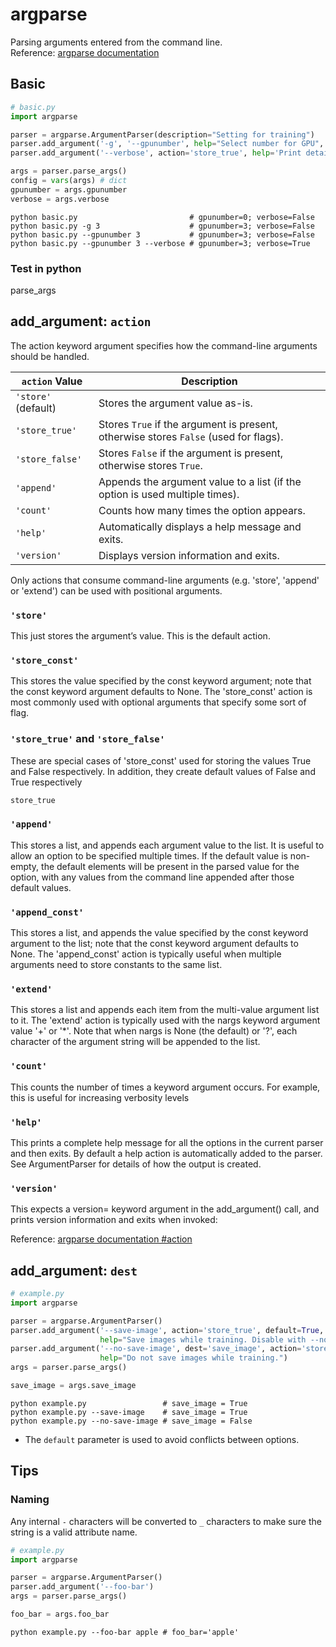 # argparse
Parsing arguments entered from the command line.    
Reference: [argparse documentation](https://docs.python.org/3/library/argparse.html)

## Basic
```python
# basic.py
import argparse

parser = argparse.ArgumentParser(description="Setting for training")
parser.add_argument('-g', '--gpunumber', help="Select number for GPU", type=int, default=0)
parser.add_argument('--verbose', action='store_true', help='Print detailed message')

args = parser.parse_args()
config = vars(args) # dict
gpunumber = args.gpunumber
verbose = args.verbose
```
```shell
python basic.py                         # gpunumber=0; verbose=False
python basic.py -g 3                    # gpunumber=3; verbose=False
python basic.py --gpunumber 3           # gpunumber=3; verbose=False
python basic.py --gpunumber 3 --verbose # gpunumber=3; verbose=True
```

### Test in python
parse_args

## add_argument: `action`
The action keyword argument specifies how the command-line arguments should be handled.    

| `action` Value      | Description |
|---------------------|-------------|
| `'store'` (default) | Stores the argument value as-is. |
| `'store_true'`      | Stores `True` if the argument is present, otherwise stores `False` (used for flags). |
| `'store_false'`     | Stores `False` if the argument is present, otherwise stores `True`. |
| `'append'`          | Appends the argument value to a list (if the option is used multiple times). |
| `'count'`           | Counts how many times the option appears. |
| `'help'`            | Automatically displays a help message and exits. |
| `'version'`         | Displays version information and exits. |

Only actions that consume command-line arguments (e.g. 'store', 'append' or 'extend') can be used with positional arguments.
### `'store'` 
This just stores the argument’s value. This is the default action.
### `'store_const'`
This stores the value specified by the const keyword argument; note that the const keyword argument defaults to None. The 'store_const' action is most commonly used with optional arguments that specify some sort of flag.
### `'store_true'` and `'store_false'`
These are special cases of 'store_const' used for storing the values True and False respectively. In addition, they create default values of False and True respectively
```python
store_true
```
### `'append'`
This stores a list, and appends each argument value to the list. It is useful to allow an option to be specified multiple times. If the default value is non-empty, the default elements will be present in the parsed value for the option, with any values from the command line appended after those default values.
### `'append_const'`
This stores a list, and appends the value specified by the const keyword argument to the list; note that the const keyword argument defaults to None. The 'append_const' action is typically useful when multiple arguments need to store constants to the same list. 
### `'extend'`
This stores a list and appends each item from the multi-value argument list to it. The 'extend' action is typically used with the nargs keyword argument value '+' or '*'. Note that when nargs is None (the default) or '?', each character of the argument string will be appended to the list. 
### `'count'`
This counts the number of times a keyword argument occurs. For example, this is useful for increasing verbosity levels
### `'help'`
This prints a complete help message for all the options in the current parser and then exits. By default a help action is automatically added to the parser. See ArgumentParser for details of how the output is created.
### `'version'`
This expects a version= keyword argument in the add_argument() call, and prints version information and exits when invoked:

Reference: [argparse documentation #action](https://docs.python.org/3/library/argparse.html#action)

## add_argument: `dest`
```python
# example.py
import argparse

parser = argparse.ArgumentParser()
parser.add_argument('--save-image', action='store_true', default=True,
                    help="Save images while training. Disable with --no-save-image.")
parser.add_argument('--no-save-image', dest='save_image', action='store_false',
                    help="Do not save images while training.")
args = parser.parse_args()

save_image = args.save_image
```
```shell
python example.py                 # save_image = True
python example.py --save-image    # save_image = True
python example.py --no-save-image # save_image = False
```
* The `default` parameter is used to avoid conflicts between options.

## Tips
### Naming
Any internal `-` characters will be converted to `_` characters to make sure the string is a valid attribute name.
```python
# example.py
import argparse

parser = argparse.ArgumentParser()
parser.add_argument('--foo-bar')
args = parser.parse_args()

foo_bar = args.foo_bar
```
```shell
python example.py --foo-bar apple # foo_bar='apple'
```